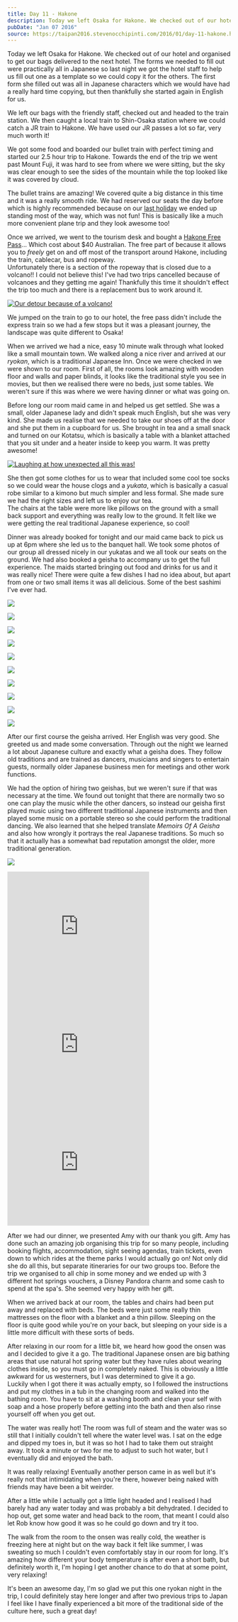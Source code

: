 ```yaml
---
title: Day 11 - Hakone
description: Today we left Osaka for Hakone. We checked out of our hotel and organised to get our bags delivered to the next hotel. The forms we needed ...
pubDate: "Jan 07 2016"
source: https://taipan2016.stevenocchipinti.com/2016/01/day-11-hakone.html
---
```


Today we left Osaka for Hakone. We checked out of our hotel and organised to get our bags delivered to the next hotel. The forms we needed to fill out were practically all in Japanese so last night we got the hotel staff to help us fill out one as a template so we could copy it for the others. The first form she filled out was all in Japanese characters which we would have had a really hard time copying, but then thankfully she started again in English for us.

We left our bags with the friendly staff, checked out and headed to the train station. We then caught a local train to Shin-Osaka station where we could catch a JR train to Hakone. We have used our JR passes a lot so far, very much worth it!

We got some food and boarded our bullet train with perfect timing and started our 2.5 hour trip to Hakone. Towards the end of the trip we went past Mount Fuji, it was hard to see from where we were sitting, but the sky was clear enough to see the sides of the mountain while the top looked like it was covered by cloud.

The bullet trains are amazing! We covered quite a big distance in this time and it was a really smooth ride. We had reserved our seats the day before which is highly recommended because on our [last holiday](http://japan2013.stevenocchipinti.com/2013/01/day-9-arriving-in-tokyo.html) we ended up standing most of the way, which was not fun! This is basically like a much more convenient plane trip and they look awesome too!

Once we arrived, we went to the tourism desk and bought a [Hakone Free Pass](http://www.odakyu.jp/english/deels/freepass/hakone/)... Which cost about $40 Australian. The free part of because it allows you to _freely_ get on and off most of the transport around Hakone, including the train, cablecar, bus and ropeway.  
Unfortunately there is a section of the ropeway that is closed due to a volcano!! I could not believe this! I've had two trips cancelled because of volcanoes and they getting me again! Thankfully this time it shouldn't effect the trip too much and there is a replacement bus to work around it.

[![Our detour because of a volcano!](https://3.bp.blogspot.com/-92Z2ZFyQrwc/VpEKq-CTTrI/AAAAAAAAD28/1SiSy6NoT54/s320/20160108_101605.jpg)](https://3.bp.blogspot.com/-92Z2ZFyQrwc/VpEKq-CTTrI/AAAAAAAAD28/1SiSy6NoT54/s1600/20160108_101605.jpg)

We jumped on the train to go to our hotel, the free pass didn't include the express train so we had a few stops but it was a pleasant journey, the landscape was quite different to Osaka!

When we arrived we had a nice, easy 10 minute walk through what looked like a small mountain town. We walked along a nice river and arrived at our _ryokan_, which is a traditional Japanese Inn. Once we were checked in we were shown to our room. First of all, the rooms look amazing with wooden floor and walls and paper blinds, it looks like the traditional style you see in movies, but then we realised there were no beds, just some tables. We weren't sure if this was where we were having dinner or what was going on.

Before long our room maid came in and helped us get settled. She was a small, older Japanese lady and didn't speak much English, but she was very kind. She made us realise that we needed to take our shoes off at the door and she put them in a cupboard for us. She brought in tea and a small snack and turned on our Kotatsu, which is basically a table with a blanket attached that you sit under and a heater inside to keep you warm. It was pretty awesome!

[![Laughing at how unexpected all this was!](https://4.bp.blogspot.com/-kc4-oOgLdZM/VpEKq4LFnhI/AAAAAAAAD24/e6IDznlSESI/s320/20160107_161956.jpg)](https://4.bp.blogspot.com/-kc4-oOgLdZM/VpEKq4LFnhI/AAAAAAAAD24/e6IDznlSESI/s1600/20160107_161956.jpg)

She then got some clothes for us to wear that included some cool toe socks so we could wear the house clogs and a _yukata_, which is basically a casual robe similar to a kimono but much simpler and less formal. She made sure we had the right sizes and left us to enjoy our tea.  
The chairs at the table were more like pillows on the ground with a small back support and everything was really low to the ground. It felt like we were getting the real traditional Japanese experience, so cool!

Dinner was already booked for tonight and our maid came back to pick us up at 6pm where she led us to the banquet hall. We took some photos of our group all dressed nicely in our yukatas and we all took our seats on the ground. We had also booked a geisha to accompany us to get the full experience. The maids started bringing out food and drinks for us and it was really nice! There were quite a few dishes I had no idea about, but apart from one or two small items it was all delicious. Some of the best sashimi I've ever had.

[![](https://2.bp.blogspot.com/-5YIRPAQJKVI/VpEKq8H4UTI/AAAAAAAAD28/7DZoPffOtlY/s320/20160107_183650.jpg)](https://2.bp.blogspot.com/-5YIRPAQJKVI/VpEKq8H4UTI/AAAAAAAAD28/7DZoPffOtlY/s1600/20160107_183650.jpg)

[![](https://3.bp.blogspot.com/-i-NOoOhtc5w/VpEKq6RqXuI/AAAAAAAAD28/jIgvIQv6VkQ/s320/20160107_183626.jpg)](https://3.bp.blogspot.com/-i-NOoOhtc5w/VpEKq6RqXuI/AAAAAAAAD28/jIgvIQv6VkQ/s1600/20160107_183626.jpg)

[![](https://2.bp.blogspot.com/-V05_rK1KAHw/VpEKq3Um4CI/AAAAAAAAD28/wgDED0v2o6U/s320/20160107_182727.jpg)](https://2.bp.blogspot.com/-V05_rK1KAHw/VpEKq3Um4CI/AAAAAAAAD28/wgDED0v2o6U/s1600/20160107_182727.jpg)

[![](https://3.bp.blogspot.com/-YKzKNQfUnl8/VpEKqwCaqbI/AAAAAAAAD28/BYvfVax3XHc/s320/20160107_182419.jpg)](https://3.bp.blogspot.com/-YKzKNQfUnl8/VpEKqwCaqbI/AAAAAAAAD28/BYvfVax3XHc/s1600/20160107_182419.jpg)

[![](https://1.bp.blogspot.com/-M0c5wJRuBZM/VpEKqzskrcI/AAAAAAAAD28/GS-Z53AvC5c/s320/20160107_182351.jpg)](https://1.bp.blogspot.com/-M0c5wJRuBZM/VpEKqzskrcI/AAAAAAAAD28/GS-Z53AvC5c/s1600/20160107_182351.jpg)

[![](https://3.bp.blogspot.com/-p8pDurx5fcg/VpEKq9-EAaI/AAAAAAAAD28/Y0N2N85ICYI/s320/20160107_182044.jpg)](https://3.bp.blogspot.com/-p8pDurx5fcg/VpEKq9-EAaI/AAAAAAAAD28/Y0N2N85ICYI/s1600/20160107_182044.jpg)

[![](https://4.bp.blogspot.com/-EY8py_mIvGk/VpEKq32vWaI/AAAAAAAAD28/I3FqeURkL-o/s320/20160107_181431.jpg)](https://4.bp.blogspot.com/-EY8py_mIvGk/VpEKq32vWaI/AAAAAAAAD28/I3FqeURkL-o/s1600/20160107_181431.jpg)

[![](https://4.bp.blogspot.com/-nHhUpSOuBog/VpEKq8yzyHI/AAAAAAAAD28/huxdN5GaYbQ/s320/20160107_182035.jpg)](https://4.bp.blogspot.com/-nHhUpSOuBog/VpEKq8yzyHI/AAAAAAAAD28/huxdN5GaYbQ/s1600/20160107_182035.jpg)

[![](https://4.bp.blogspot.com/-swlKDzv2rSA/VpEKq1cR0vI/AAAAAAAAD24/tjwyJYQE3B8/s320/20160107_181237.jpg)](https://4.bp.blogspot.com/-swlKDzv2rSA/VpEKq1cR0vI/AAAAAAAAD24/tjwyJYQE3B8/s1600/20160107_181237.jpg)

[![](https://1.bp.blogspot.com/-2fYIkPY_RK0/VpEKq3MXlqI/AAAAAAAAD28/g12PUNmFYf8/s320/20160107_175904.jpg)](https://1.bp.blogspot.com/-2fYIkPY_RK0/VpEKq3MXlqI/AAAAAAAAD28/g12PUNmFYf8/s1600/20160107_175904.jpg)

After our first course the geisha arrived. Her English was very good. She greeted us and made some conversation. Through out the night we learned a lot about Japanese culture and exactly what a geisha does. They follow old traditions and are trained as dancers, musicians and singers to entertain guests, normally older Japanese business men for meetings and other work functions.

We had the option of hiring two geishas, but we weren't sure if that was necessary at the time. We found out tonight that there are normally two so one can play the music while the other dancers, so instead our geisha first played music using two different traditional Japanese instruments and then played some music on a portable stereo so she could perform the traditional dancing. We also learned that she helped translate _Memoirs Of A Geisha_ and also how wrongly it portrays the real Japanese traditions. So much so that it actually has a somewhat bad reputation amongst the older, more traditional generation.

[![](https://1.bp.blogspot.com/-XTQnd4do9fY/VpEKq1vgreI/AAAAAAAAD24/KzxzA9RoUXM/s320/20160107_185829.jpg)](https://1.bp.blogspot.com/-XTQnd4do9fY/VpEKq1vgreI/AAAAAAAAD24/KzxzA9RoUXM/s1600/20160107_185829.jpg)

<iframe width="320" height="266" src="https://www.youtube.com/embed/ehhaSwBSjCU" title="Geisha instrument 1" frameborder="0" allow="accelerometer; autoplay; clipboard-write; encrypted-media; gyroscope; picture-in-picture; web-share" allowfullscreen></iframe>

<iframe width="320" height="266" src="https://www.youtube.com/embed/GjMG9Dsu8z8" title="Geisha instrument 2" frameborder="0" allow="accelerometer; autoplay; clipboard-write; encrypted-media; gyroscope; picture-in-picture; web-share" allowfullscreen></iframe>

<iframe width="320" height="266" src="https://www.youtube.com/embed/e9CToonVcrM" title="Geisha dance" frameborder="0" allow="accelerometer; autoplay; clipboard-write; encrypted-media; gyroscope; picture-in-picture; web-share" allowfullscreen></iframe>

After we had our dinner, we presented Amy with our thank you gift. Amy has done such an amazing job organising this trip for so many people, including booking flights, accommodation, sight seeing agendas, train tickets, even down to which rides at the theme parks I would actually go on! Not only did she do all this, but separate itineraries for our two groups too. Before the trip we organised to all chip in some money and we ended up with 3 different hot springs vouchers, a Disney Pandora charm and some cash to spend at the spa's. She seemed very happy with her gift.

When we arrived back at our room, the tables and chairs had been put away and replaced with beds. The beds were just some really thin mattresses on the floor with a blanket and a thin pillow. Sleeping on the floor is quite good while you're on your back, but sleeping on your side is a little more difficult with these sorts of beds.

After relaxing in our room for a little bit, we heard how good the onsen was and I decided to give it a go. The traditional Japanese onsen are big bathing areas that use natural hot spring water but they have rules about wearing clothes inside, so you must go in completely naked. This is obviously a little awkward for us westerners, but I was determined to give it a go.  
Luckily when I got there it was actually empty, so I followed the instructions and put my clothes in a tub in the changing room and walked into the bathing room. You have to sit at a washing booth and clean your self with soap and a hose properly before getting into the bath and then also rinse yourself off when you get out.

The water was really hot! The room was full of steam and the water was so still that I initially couldn't tell where the water level was. I sat on the edge and dipped my toes in, but it was so hot I had to take them out straight away. It took a minute or two for me to adjust to such hot water, but I eventually did and enjoyed the bath.

It was really relaxing! Eventually another person came in as well but it's really not that intimidating when you're there, however being naked with friends may have been a bit weirder.

After a little while I actually got a little light headed and I realised I had barely had any water today and was probably a bit dehydrated. I decided to hop out, get some water and head back to the room, that meant I could also let Rob know how good it was so he could go down and try it too.

The walk from the room to the onsen was really cold, the weather is freezing here at night but on the way back it felt like summer, I was sweating so much I couldn't even comfortably stay in our room for long. It's amazing how different your body temperature is after even a short bath, but definitely worth it, I'm hoping I get another chance to do that at some point, very relaxing!

It's been an awesome day, I'm so glad we put this one ryokan night in the trip, I could definitely stay here longer and after two previous trips to Japan I feel like I have finally experienced a bit more of the traditional side of the culture here, such a great day!
